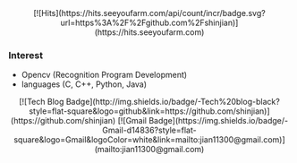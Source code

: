 <div align=center>
[![Hits](https://hits.seeyoufarm.com/api/count/incr/badge.svg?url=https%3A%2F%2Fgithub.com%2Fshinjian)](https://hits.seeyoufarm.com)
</div>

### Interest
- Opencv (Recognition Program Development)
- languages (C, C++, Python, Java)

<div align=center>
[![Tech Blog Badge](http://img.shields.io/badge/-Tech%20blog-black?style=flat-square&logo=github&link=https://github.com/shinjian)](https://github.com/shinjian) 
[![Gmail Badge](https://img.shields.io/badge/-Gmail-d14836?style=flat-square&logo=Gmail&logoColor=white&link=mailto:jian11300@gmail.com)](mailto:jian11300@gmail.com)
</div>
